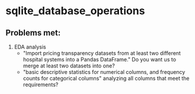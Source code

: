 # sqlite_database_operations
## Problems met:
1. EDA analysis
   - "Import pricing transparency datasets from at least two different hospital systems into a Pandas DataFrame." Do you want us to merge at least two datasets into one?
   - "basic descriptive statistics for numerical columns, and frequency counts for categorical columns" analyzing all columns that meet the requirements?
